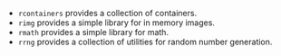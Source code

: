 - `rcontainers` provides a collection of containers.
- `rimg` provides a simple library for in memory images.
- `rmath` provides a simple library for math.
- `rrng` provides a collection of utilities for random number generation.